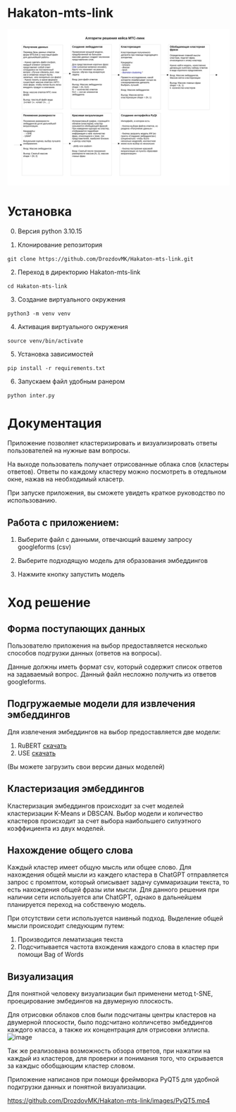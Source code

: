 # Hakaton-mts-link

![Структура проекта](images/project_structure.png)

# Установка

0. Версия python 3.10.15

1. Клонирование репозитория 

```git clone https://github.com/DrozdovMK/Hakaton-mts-link.git```

2. Переход в директорию Hakaton-mts-link

```cd Hakaton-mts-link```

3. Создание виртуального окружения

```python3 -m venv venv```

4. Активация виртуального окружения

```source venv/bin/activate```

5. Установка зависимостей

```pip install -r requirements.txt```

6. Запускаем файл удобным ранером

```python inter.py```


# Документация

Приложение позволяет кластеризировать и визуализировать ответы пользователей на нужные вам вопросы.

На выходе пользователь получает отрисованные облака слов (кластеры ответов). Ответы по каждому кластеру можно посмотреть в отедльном окне, нажав на необходимый класетр.

При запуске приложения, вы сможете увидеть краткое руководство по использованию.

## Работа с приложением:

  1. Выберите файл с данными, отвечающий вашему запросу googleforms (csv)
  
  2. Выберите подходящую модель для образования эмбеддингов
  
  3. Нажмите кнопку запустить модель


# Ход решение

## Форма поступающих данных

Пользователю приложения на выбор предоставляется несколько способов подгрузки данных (ответов на вопросы). 

Данные должны иметь формат csv, который содержит список ответов на задаваемый вопрос. Данный файл несложно получить из ответов googleforms.

## Подгружаемые модели для извлечения эмбеддингов

Для извлечения эмбеддингов на выбор предоставляется две модели:
  1. RuBERT [скачать](https://huggingface.co/DeepPavlov/rubert-base-cased)
  2. USE [скачать](https://huggingface.co/Dimitre/universal-sentence-encoder/tree)

(Вы можете загрузить свои версии даных моделей)

## Кластеризация эмбеддингов

Кластеризация эмбеддингов происходит за счет моделей кластеризации K-Means и DBSCAN. Выбор модели и количество кластеров происходит за счет выбора наибольшего силуэтного коэффициента из двух моделей.

## Нахождение общего слова

Каждый кластер имеет общую мысль или общее слово. Для нахождения общей мысли из каждего кластера в ChatGPT отправляется запрос с промптом, который описывает задачу суммаризации текста, то есть нахождения общей фразы или мысли. Для данного решения при наличии сети используется апи ChatGPT, однако в дальнейшем планируется переход на собственую модель. 

При отсутствии сети используется наивный подход. Выделение общей мысли происходит следующим путем:
  1. Производится лематизация текста
  2. Подсчитывается частота вхождения каждого слова в кластер при помощи Bag of Words


## Визуализация

Для понятной человеку визуализации был применени метод t-SNE, проецирование эмбедингов на двумерную плоскость.

Для отрисовки облаков слов были подсчитаны центры кластеров на двумерной плоскости, было подсчитано колличсетво эмбеддингов каждого класса, а также их концентрация для отрисовки эллиспа.  
![image](images/clasters.jpg)

Так же реализована возможность обзора ответов, при нажатии на каждый из кластеров, для проверки и понимания того, что скрывается за каждыс обобщающим кластер словом.

Приложение написанов при помощи фреймворка PyQT5 для удобной подкгрузки данных и понятной визуализации.

https://github.com/DrozdovMK/Hakaton-mts-link/images/PyQT5.mp4



